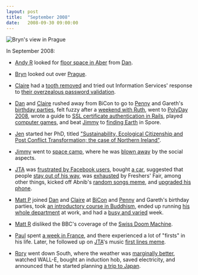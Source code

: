 ```yaml
---
layout: post
title:  "September 2008"
date:   2008-09-30 09:00:00
---
```


![Bryn's view in Prague](http://farm4.static.flickr.com/3102/2870316130_8e27fed9c4_d.jpg)

In September 2008:

* [Andy R][andy-r] looked for [floor space in Aber](http://restlessboy.livejournal.com/266007.html) from [Dan][dan].

* [Bryn][bryn] looked out over [Prague](http://randomlyevil.org.uk/2008/09/19/the-view-in-prague/).

* [Claire][claire] had a [tooth removed](http://nowebsite.co.uk/blog/2008/09/the-tooth-the-whole-tooth-and-nothing-but-the-tooth/) and tried out Information Services' response to [their overzealous password validation](http://nowebsite.co.uk/blog/2008/09/asterixs-kamikaze-underscore-inhibits-murrays-jealous-impartial-underscore/).

* [Dan][dan] and [Claire][claire] rushed away from BiCon to go to [Penny][penny] and Gareth's [birthday parties](http://www.scatmania.org/2008/09/01/pictures-from-the-weekend/), felt fuzzy after a [weekend with Ruth](http://www.scatmania.org/2008/09/08/ruths-blog-post/), went to [PolyDay 2008](http://www.scatmania.org/2008/09/16/pictures-from-polyday-2008/), wrote a guide to [SSL certificate authentication in Rails](http://www.scatmania.org/2008/09/16/rails-ssl-auth/), played [computer games](http://www.scatmania.org/2008/09/23/games-i-have-been-playing-recently/), and beat [Jimmy] to [finding Earth](http://www.scatmania.org/2008/09/25/especially-for-jimmy/) in Spore.

* [Jen][jen] started her PhD, titled ["Sustainability, Ecological Citizenship and Post Conflict Transformation; the case of Northern Ireland"](http://scleip.livejournal.com/57544.html).

* [Jimmy][jimmy] went to [space camp](http://vikingjim.livejournal.com/33330.html), where he was [blown away](http://vikingjim.livejournal.com/33732.html) by the social aspects.

* [JTA][jta] was [frustrated by Facebook users](http://blog.electricquaker.co.uk/2008/09/12/and-another-thing/), bought [a car](http://blog.electricquaker.co.uk/2008/09/12/no-clever-title-for-me/), suggested that people [stay out of his way](http://blog.electricquaker.co.uk/2008/09/16/service-announcement/), was [exhausted](http://blog.electricquaker.co.uk/2008/09/25/ive-got-to-start-listening-to-those-quiet-nagging-doubts/) by Freshers' Fair, among other things, kicked off Abnib's [random songs meme](http://blog.electricquaker.co.uk/2008/09/27/ive-been-good-and-not-uploaded-a-meme-fail/), and [upgraded his phone](http://blog.electricquaker.co.uk/2008/09/28/meanwhile/).

* [Matt P][matt-p] joined [Dan][dan] and [Claire][claire] at [BiCon](http://myzelik.livejournal.com/39926.html) and [Penny][penny] and Gareth's birthday parties, took [an introductory course in Buddhism](http://myzelik.livejournal.com/40025.html), ended up running [his whole department](http://myzelik.livejournal.com/40434.html) at work, and had a [busy and varied](http://myzelik.livejournal.com/40880.html) week.

* [Matt R][matt-r] disliked the BBC's coverage of the [Swiss Doom Machine](http://matt-inthe-hat.livejournal.com/47555.html).

* [Paul][paul] spent [a week in France](http://blog.pacifist.co.uk/2008/09/14/epoisses-de-bourgogne/), and there experienced a lot of "firsts" in his life. Later, he followed up on [JTA][jta]'s music [first lines meme](http://blog.pacifist.co.uk/2008/09/28/music-meme/).

* [Rory][rory] went down South, where the weather was [marginally better](http://razinaber.livejournal.com/104110.html), watched WALL-E, bought an induction hob, saved electricity, and announced that he started planning [a trip to Japan](http://razinaber.livejournal.com/104288.html).

[adam-g]:  http://strokeyadam.livejournal.com/
[adam-w]:  http://www.ad-space.org.uk/
[andy-k]:  http://theguidemark3.livejournal.com/
[andy-r]:  http://selfdoubtgun.wordpress.com/
[beth]:    http://littlegreenbeth.livejournal.com/
[bryn]:    http://randomlyevil.org.uk/
[claire]:  http://nowebsite.co.uk/blog/
[dan]:     http://www.scatmania.org/
[ele]:     http://ele-is-crazy.livejournal.com/
[fiona]:   http://fionafish.wordpress.com/
[hayley]:  http://leelee1983.livejournal.com/
[jen]:     http://scleip.livejournal.com/
[jimmy]:   http://vikingjim.livejournal.com/
[jta]:     http://blog.electricquaker.co.uk/
[kit]:     http://reaperkit.wordpress.com/
[liz]:     http://norasdollhouse.livejournal.com/
[malbo21]: http://malbo21.wordpress.com/
[matt-p]:  http://myzelik.livejournal.com/
[matt-r]:  http://matt-inthe-hat.livejournal.com/
[paul]:    http://blog.pacifist.co.uk/
[penny]:   http://thepennyfaerie.livejournal.com/
[pete]:    http://loonybin345.livejournal.com/
[rory]:    http://razinaber.livejournal.com/
[ruth]:    http://fleeblewidget.co.uk/
[sarah]:   http://starlight-sarah.livejournal.com/
[sian]:    http://elgingerbread.wordpress.com/
